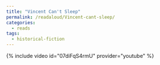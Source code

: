```yaml
---
title: "Vincent Can't Sleep"
permalink: /readaloud/Vincent-cant-sleep/
categories:
  - reads
tags:
  - historical-fiction
---
```


{% include video id="07diFqS4rmU" provider="youtube" %}
